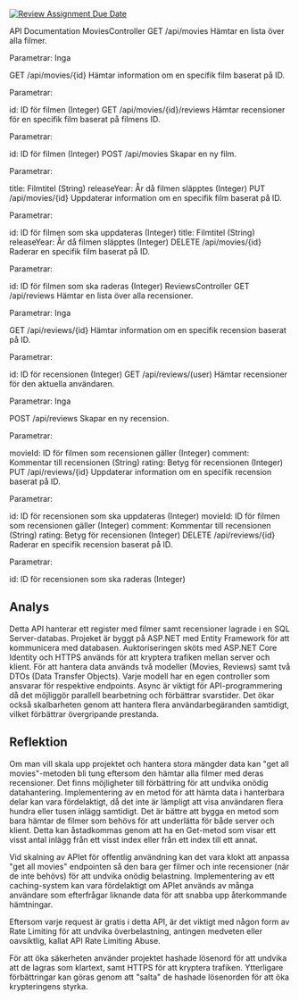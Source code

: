[![Review Assignment Due Date](https://classroom.github.com/assets/deadline-readme-button-24ddc0f5d75046c5622901739e7c5dd533143b0c8e959d652212380cedb1ea36.svg)](https://classroom.github.com/a/VL9E0aaN)


API Documentation
MoviesController
GET /api/movies
Hämtar en lista över alla filmer.

Parametrar: Inga

GET /api/movies/{id}
Hämtar information om en specifik film baserat på ID.

Parametrar:

id: ID för filmen (Integer)
GET /api/movies/{id}/reviews
Hämtar recensioner för en specifik film baserat på filmens ID.

Parametrar:

id: ID för filmen (Integer)
POST /api/movies
Skapar en ny film.

Parametrar:

title: Filmtitel (String)
releaseYear: År då filmen släpptes (Integer)
PUT /api/movies/{id}
Uppdaterar information om en specifik film baserat på ID.

Parametrar:

id: ID för filmen som ska uppdateras (Integer)
title: Filmtitel (String)
releaseYear: År då filmen släpptes (Integer)
DELETE /api/movies/{id}
Raderar en specifik film baserat på ID.

Parametrar:

id: ID för filmen som ska raderas (Integer)
ReviewsController
GET /api/reviews
Hämtar en lista över alla recensioner.

Parametrar: Inga

GET /api/reviews/{id}
Hämtar information om en specifik recension baserat på ID.

Parametrar:

id: ID för recensionen (Integer)
GET /api/reviews/(user)
Hämtar recensioner för den aktuella användaren.

Parametrar: Inga

POST /api/reviews
Skapar en ny recension.

Parametrar:

movieId: ID för filmen som recensionen gäller (Integer)
comment: Kommentar till recensionen (String)
rating: Betyg för recensionen (Integer)
PUT /api/reviews/{id}
Uppdaterar information om en specifik recension baserat på ID.

Parametrar:

id: ID för recensionen som ska uppdateras (Integer)
movieId: ID för filmen som recensionen gäller (Integer)
comment: Kommentar till recensionen (String)
rating: Betyg för recensionen (Integer)
DELETE /api/reviews/{id}
Raderar en specifik recension baserat på ID.

Parametrar:

id: ID för recensionen som ska raderas (Integer)

## Analys

Detta API hanterar ett register med filmer samt recensioner lagrade i en SQL Server-databas. Projeket är byggt på ASP.NET med Entity Framework för att kommunicera med databasen. Auktoriseringen sköts med ASP.NET Core Identity och HTTPS används för att kryptera trafiken mellan server och klient. För att hantera data används två modeller (Movies, Reviews) samt två DTOs (Data Transfer Objects). Varje modell har en egen controller som ansvarar för respektive endpoints. Async är viktigt för API-programmering då det möjliggör parallell bearbetning och förbättrar svarstider. Det ökar också skalbarheten genom att hantera flera användarbegäranden samtidigt, vilket förbättrar övergripande prestanda.

## Reflektion

Om man vill skala upp projektet och hantera stora mängder data kan "get all movies"-metoden bli tung eftersom den hämtar alla filmer med deras recensioner. Det finns möjligheter till förbättring för att undvika onödig datahantering. Implementering av en metod för att hämta data i hanterbara delar kan vara fördelaktigt, då det inte är lämpligt att visa användaren flera hundra eller tusen inlägg samtidigt. Det är bättre att bygga en metod som bara hämtar de filmer som behövs för att underlätta för både server och klient. Detta kan åstadkommas genom att ha en Get-metod som visar ett visst antal inlägg från ett visst index eller från ett index till ett annat.

Vid skalning av APIet för offentlig användning kan det vara klokt att anpassa "get all movies" endpointen så den bara ger filmer och inte recensioner (när de inte behövs) för att undvika onödig belastning. Implementering av ett caching-system kan vara fördelaktigt om APIet används av många användare som efterfrågar liknande data för att snabba upp återkommande hämtningar.

Eftersom varje request är gratis i detta API, är det viktigt med någon form av Rate Limiting för att undvika överbelastning, antingen medveten eller oavsiktlig, kallat API Rate Limiting Abuse.

För att öka säkerheten använder projektet hashade lösenord för att undvika att de lagras som klartext, samt HTTPS för att kryptera trafiken. Ytterligare förbättringar kan göras genom att "salta" de hashade lösenorden för att öka krypteringens styrka.
